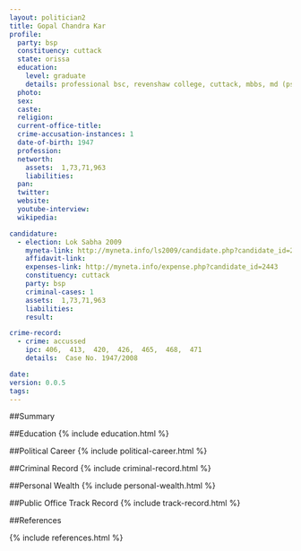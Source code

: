 ```yaml
---
layout: politician2
title: Gopal Chandra Kar
profile: 
  party: bsp
  constituency: cuttack
  state: orissa
  education: 
    level: graduate
    details: professional bsc, revenshaw college, cuttack, mbbs, md (psychiatry), ll. b
  photo: 
  sex: 
  caste: 
  religion: 
  current-office-title: 
  crime-accusation-instances: 1
  date-of-birth: 1947
  profession: 
  networth: 
    assets:  1,73,71,963
    liabilities: 
  pan: 
  twitter: 
  website: 
  youtube-interview: 
  wikipedia: 

candidature: 
  - election: Lok Sabha 2009
    myneta-link: http://myneta.info/ls2009/candidate.php?candidate_id=2443
    affidavit-link: 
    expenses-link: http://myneta.info/expense.php?candidate_id=2443
    constituency: cuttack 
    party: bsp
    criminal-cases: 1
    assets:  1,73,71,963
    liabilities: 
    result:  

crime-record: 
  - crime: accussed
    ipc: 406,  413,  420,  426,  465,  468,  471
    details:  Case No. 1947/2008  

date: 
version: 0.0.5
tags: 
---
```

##Summary


##Education
{% include education.html %}


##Political Career
{% include political-career.html %}


##Criminal Record
{% include criminal-record.html %}


##Personal Wealth
{% include personal-wealth.html %}


##Public Office Track Record
{% include track-record.html %}


##References


{% include references.html %}
